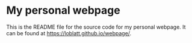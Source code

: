 # My personal webpage
This is the README file for the source code for my personal webpage. It can be found at <https://loblatt.github.io/webpage/>. 

